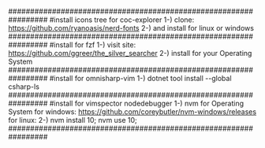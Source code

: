 #################################################################
#install icons tree for coc-explorer
1-) clone: https://github.com/ryanoasis/nerd-fonts
2-) and install for linux or windows
#################################################################
#install for fzf
1-) visit site: https://github.com/ggreer/the_silver_searcher
2-) install for your Operating System
#################################################################
#install for omnisharp-vim
1-) dotnet tool install --global csharp-ls
#################################################################
#install for vimspector nodedebugger
1-) nvm for Operating System
for windows: https://github.com/coreybutler/nvm-windows/releases
for linux:
2-) nvm install 10; nvm use 10;
#################################################################
